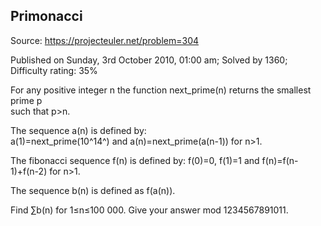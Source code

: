 Primonacci
----------

Source: https://projecteuler.net/problem=304

Published on Sunday, 3rd October 2010, 01:00 am; Solved by 1360;
Difficulty rating: 35%

For any positive integer n the function next\_prime(n) returns the
smallest prime p\
 such that p\>n.

The sequence a(n) is defined by:\
 a(1)=next\_prime(10^14^) and a(n)=next\_prime(a(n-1)) for n\>1.

The fibonacci sequence f(n) is defined by: f(0)=0, f(1)=1 and
f(n)=f(n-1)+f(n-2) for n\>1.

The sequence b(n) is defined as f(a(n)).

Find ∑b(n) for 1≤n≤100 000. Give your answer mod 1234567891011.
